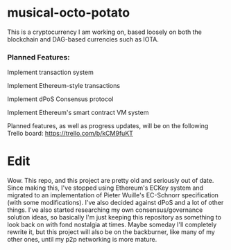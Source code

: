 # musical-octo-potato #

This is a cryptocurrency I am working on, based loosely on both the blockchain and DAG-based currencies such as IOTA.

### Planned Features: ###
Implement transaction system

Implement Ethereum-style transactions

Implement dPoS Consensus protocol

Implement Ethereum's smart contract VM system

Planned features, as well as progress updates, will be on the following Trello board:
https://trello.com/b/kCM9fuKT

# Edit #

Wow. This repo, and this project are pretty old and seriously out of date. Since making this, I've stopped using Ethereum's ECKey system and migrated to an implementation of Pieter Wuille's EC-Schnorr specification (with some modifications). I've also decided against dPoS and a lot of other things. I've also started researching my own consensus/governance solution ideas, so basically I'm just keeping this repository as something to look back on with fond nostalgia at times. Maybe someday I'll completely rewrite it, but this project will also be on the backburner, like many of my other ones, until my p2p networking is more mature.
